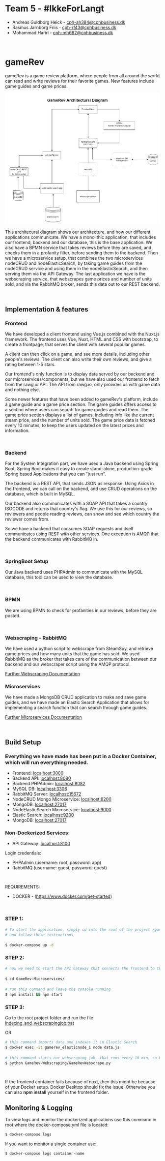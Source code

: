 # Team 5 - #IkkeForLangt

- Andreas Guldborg Heick - cph-ah384@cphbusiness.dk
- Rasmus Jarnborg Friis - cph-rf43@cphbusiness.dk
- Mohammad Hariri - cph-mh682@cphbusiness.dk

<br>

# gameRev

gameRev is a game review platform, where people from all around the world can read and write reviews for their favorite games. New features include game guides and game prices.

![gameRev architectural diagram](GameRevArchitecturalDiagram.png)

This architecural diagram shows our architecture, and how our different applications communicate. We have a monolithic application, that includes our frontend, backend and our database, this is the base application. We also have a BPMN service that takes reviews before they are saved, and checks them in a profanity filter, before sending them to the backend.
Then we have a microservice setup, that combines the two microservices nodeCRUD and nodeElasticSearch, by taking game guides from the nodeCRUD service and using them in the nodeElasticSearch, and then serving them via the API Gateway. The last application we have is the webscraping service, that webscrapes game prices and number of units sold, and via the RabbitMQ broker, sends this data out to our REST backend. 

<br>

## Implementation & features

### Frontend

We have developed a client frontend using Vue.js combined with the Nuxt.js framework. The frontend uses Vue, Nuxt, HTML and CSS with bootstrap, to create a frontpage, that serves the client with several popular games.

A client can then click on a game, and see more details, including other people's reviews. The client can also write their own reviews, and give a rating between 1-5 stars.

Our frontend's only function is to display data served by our backend and our microservices/components, but we have also used our frontend to fetch from the rawg.io API.
The API from rawg.io, only provides us with game data and nothing else.

Some newer features that have been added to gameRev's platform, include a game guide and a game price section. The game guides offers access to a section where users can search for game guides and read them. The game price section displays a list of games, including info like the current steam price, and the number of units sold. The game price data is fetched every 10 minutes, to keep the users updated on the latest prices and information.

<br>

### Backend

For the System Integration part, we have used a Java backend using Spring Boot. Spring Boot makes it easy to create stand-alone, production-grade Spring based Applications that you can "just run".

The backend is a REST API, that sends JSON as response.
Using Axios in the frontend, we can call on the backend, and use CRUD operations on the database, which is built in MySQL.

Our backend also communicates with a SOAP API that takes a country ISOCODE and returns that country's flag. We use this for our reviews, so reviewers and people reading reviews, can show and see which country the reviewer comes from.

So we have a backend that consumes SOAP requests and itself communicates using REST with other services. One exception is AMQP that the backend communicates with RabbitMQ in.

<br>

### SpringBoot Setup

Our Java backend uses PHPAdmin to communicate with the MySQL database, this tool can be used to view the database.

<br>

### BPMN

We are using BPMN to check for profanities in our reviews, before they are posted.

<br>

### Webscraping - RabbitMQ

We have used a python script to webscrape from SteamSpy, and retrieve game prices and how many units that the game has sold. We used RabbitMQ as the broker that takes care of the communication between our backend and our webscraper script using the AMQP protocol.

[Further Webscraping Documentation](https://github.com/Hoppedyr/gameRev/tree/main/GameRev-Webscraping)
<br>

### Microservices

We have made a MongoDB CRUD application to make and save game guides, and we have made an Elastic Search Application that allows for implementing a search function that can search through game guides.

[Further Microservices Documentation](https://github.com/Hoppedyr/gameRev/tree/main/GameRev-Microservices)

<br>

## Build Setup

### Everything we have made has been put in a Docker Container, which will run everything needed.

- Frontend: [localhost:3000](http://localhost:3000)  
- Backend API: [localhost:8080](http://localhost:8080)  
- Backend PHPAdmin: [localhost:8082](http://localhost:8082)
- MySQL DB: [localhost:3306](http://localhost:3306)
- RabbitMQ Server: [localhost:15672](http://localhost:15762)
- NodeCRUD Mongo Microservice: [localhost:8200](http://localhost:8200)
- MongoDB: [localhost:27017](http://localhost:27017)
- NodeElasticSearch Microservice: [localhost:9000](http://localhost:9000)
- Elastic Search: [localhost:9200](http://localhost:9200)
- MongoDB: [localhost:27017](http://localhost:27017)


### Non-Dockerized Services:

- API Gateway: [localhost:8100](http://localhost:8100)



Login credentials:
- PHPAdmin (username: root, password: app)
- RabbitMQ (username: guest, password: guest)

<br>

REQUIREMENTS:

- DOCKER - (https://www.docker.com/get-started)

<br>

### STEP 1:

```bash
# To start the application, simply cd into the root of the project /gameRev
# and follow these instructions

$ docker-compose up -d
```

### STEP 2:

```bash
# now we need to start the API Gateway that connects the frontend to the microservices

$ cd GameRev-Microservices/

# run this command and leave the console running
$ npm install && npm start

```

### STEP 3:

Go to the root project folder and run
the file [indexing_and_webscrapingjob.bat](indexing_and_webscrapingjob.bat)

OR

```bash
# this command imports data and indexes it in Elastic Search
$ docker exec -it gamerev_elasticnode_1 node data.js

# this command starts our webscraping job, that runs every 10 min, so keep it running
$ python GameRev-Webscraping/GameRevWebscrape.py
```

<br>

If the frontend container fails because of nuxt, then this might be because of your Docker setup. Docker Desktop should fix the issue.
Otherwise you can also **npm install** yourself in the frontend folder.

## Monitoring & Logging

To view logs and monitor the dockerized applications use this command in root where the docker-compose.yml file is located:

```bash
$ docker-compose logs
```

If you want to monitor a single container use:

```bash
$ docker-compose logs container-name
```
